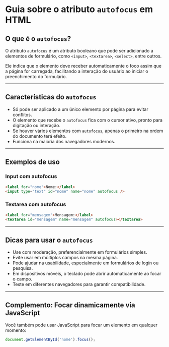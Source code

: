 # Guia sobre o atributo `autofocus` em HTML

## O que é o `autofocus`?

O atributo `autofocus` é um atributo booleano que pode ser adicionado a elementos de formulário, como `<input>`, `<textarea>`, `<select>`, entre outros.

Ele indica que o elemento deve receber automaticamente o foco assim que a página for carregada, facilitando a interação do usuário ao iniciar o preenchimento do formulário.

---

## Características do `autofocus`

- Só pode ser aplicado a um único elemento por página para evitar conflitos.
- O elemento que recebe o `autofocus` fica com o cursor ativo, pronto para digitação ou interação.
- Se houver vários elementos com `autofocus`, apenas o primeiro na ordem do documento terá efeito.
- Funciona na maioria dos navegadores modernos.

---

## Exemplos de uso

### Input com autofocus

```html
<label for="nome">Nome:</label>
<input type="text" id="nome" name="nome" autofocus />
```

### Textarea com autofocus

```html
<label for="mensagem">Mensagem:</label>
<textarea id="mensagem" name="mensagem" autofocus></textarea>
```

---

## Dicas para usar o `autofocus`

- Use com moderação, preferencialmente em formulários simples.
- Evite usar em múltiplos campos na mesma página.
- Pode ajudar na usabilidade, especialmente em formulários de login ou pesquisa.
- Em dispositivos móveis, o teclado pode abrir automaticamente ao focar o campo.
- Teste em diferentes navegadores para garantir compatibilidade.

---

## Complemento: Focar dinamicamente via JavaScript

Você também pode usar JavaScript para focar um elemento em qualquer momento:

```javascript
document.getElementById('nome').focus();
```
